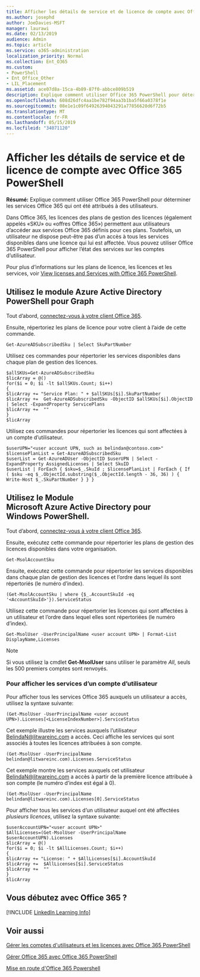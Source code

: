 ```yaml
---
title: Afficher les détails de service et de licence de compte avec Office 365 PowerShell
ms.author: josephd
author: JoeDavies-MSFT
manager: laurawi
ms.date: 02/13/2019
audience: Admin
ms.topic: article
ms.service: o365-administration
localization_priority: Normal
ms.collection: Ent_O365
ms.custom:
- PowerShell
- Ent_Office_Other
- LIL_Placement
ms.assetid: ace07d8a-15ca-4b89-87f0-abbce809b519
description: Explique comment utiliser Office 365 PowerShell pour déterminer les services Office 365 qui ont été attribués à des utilisateurs.
ms.openlocfilehash: 608d26dfc4aa1be782f94aa3b1ba5f66a0378f1e
ms.sourcegitcommit: 08e1e1c09f64926394043291a77856620d6f72b5
ms.translationtype: MT
ms.contentlocale: fr-FR
ms.lasthandoff: 05/15/2019
ms.locfileid: "34071120"
---
```

# <a name="view-account-license-and-service-details-with-office-365-powershell"></a>Afficher les détails de service et de licence de compte avec Office 365 PowerShell

**Résumé:** Explique comment utiliser Office 365 PowerShell pour déterminer les services Office 365 qui ont été attribués à des utilisateurs.
  
Dans Office 365, les licences des plans de gestion des licences (également appelés «SKU» ou «offres Office 365») permettent aux utilisateurs d’accéder aux services Office 365 définis pour ces plans. Toutefois, un utilisateur ne dispose peut-être pas d’un accès à tous les services disponibles dans une licence qui lui est affectée. Vous pouvez utiliser Office 365 PowerShell pour afficher l’état des services sur les comptes d’utilisateur. 

Pour plus d’informations sur les plans de licence, les licences et les services, voir [View licenses and Services with Office 365 PowerShell](view-licenses-and-services-with-office-365-powershell.md).

## <a name="use-the-azure-active-directory-powershell-for-graph-module"></a>Utilisez le module Azure Active Directory PowerShell pour Graph

Tout d’abord, [connectez-vous à votre client Office 365](connect-to-office-365-powershell.md#connect-with-the-azure-active-directory-powershell-for-graph-module).
  
Ensuite, répertoriez les plans de licence pour votre client à l’aide de cette commande.

```
Get-AzureADSubscribedSku | Select SkuPartNumber
```

Utilisez ces commandes pour répertorier les services disponibles dans chaque plan de gestion des licences.

```
$allSKUs=Get-AzureADSubscribedSku
$licArray = @()
for($i = 0; $i -lt $allSKUs.Count; $i++)
{
$licArray += "Service Plan: " + $allSKUs[$i].SkuPartNumber
$licArray +=  Get-AzureADSubscribedSku -ObjectID $allSKUs[$i].ObjectID | Select -ExpandProperty ServicePlans
$licArray +=  ""
}
$licArray
````

Utilisez ces commandes pour répertorier les licences qui sont affectées à un compte d’utilisateur.

````
$userUPN="<user account UPN, such as belindan@contoso.com>"
$licensePlanList = Get-AzureADSubscribedSku
$userList = Get-AzureADUser -ObjectID $userUPN | Select -ExpandProperty AssignedLicenses | Select SkuID 
$userList | ForEach { $sku=$_.SkuId ; $licensePlanList | ForEach { If ( $sku -eq $_.ObjectId.substring($_.ObjectId.length - 36, 36) ) { Write-Host $_.SkuPartNumber } } }
````

## <a name="use-the-microsoft-azure-active-directory-module-for-windows-powershell"></a>Utilisez le Module Microsoft Azure Active Directory pour Windows PowerShell.

Tout d’abord, [connectez-vous à votre client Office 365](connect-to-office-365-powershell.md#connect-with-the-microsoft-azure-active-directory-module-for-windows-powershell).

Ensuite, exécutez cette commande pour répertorier les plans de gestion des licences disponibles dans votre organisation. 

```
Get-MsolAccountSku
```

Ensuite, exécutez cette commande pour répertorier les services disponibles dans chaque plan de gestion des licences et l’ordre dans lequel ils sont répertoriés (le numéro d’index).

````
(Get-MsolAccountSku | where {$_.AccountSkuId -eq '<AccountSkuId>'}).ServiceStatus
````
  
Utilisez cette commande pour répertorier les licences qui sont affectées à un utilisateur et l’ordre dans lequel elles sont répertoriées (le numéro d’index).

````
Get-MsolUser -UserPrincipalName <user account UPN> | Format-List DisplayName,Licenses
````

>[!Note]
>Si vous utilisez la cmdlet **Get-MsolUser** sans utiliser le paramètre _All_, seuls les 500 premiers comptes sont renvoyés.
>
   

### <a name="to-view-services-for-a-user-account"></a>Pour afficher les services d’un compte d’utilisateur

Pour afficher tous les services Office 365 auxquels un utilisateur a accès, utilisez la syntaxe suivante:
  
```
(Get-MsolUser -UserPrincipalName <user account UPN>).Licenses[<LicenseIndexNumber>].ServiceStatus
```

Cet exemple illustre les services auxquels l’utilisateur BelindaN@litwareinc.com a accès. Ceci affiche les services qui sont associés à toutes les licences attribuées à son compte.
  
```
(Get-MsolUser -UserPrincipalName belindan@litwareinc.com).Licenses.ServiceStatus
```

Cet exemple montre les services auxquels cet utilisateur BelindaN@litwareinc.com a accès à partir de la première licence attribuée à son compte (le numéro d’index est égal à 0).
  
```
(Get-MsolUser -UserPrincipalName belindan@litwareinc.com).Licenses[0].ServiceStatus
```

Pour afficher tous les services d’un utilisateur auquel ont été affectées *plusieurs licences*, utilisez la syntaxe suivante:

```
$userAccountUPN="<user account UPN>"
$AllLicenses=(Get-MsolUser -UserPrincipalName $userAccountUPN).Licenses
$licArray = @()
for($i = 0; $i -lt $AllLicenses.Count; $i++)
{
$licArray += "License: " + $AllLicenses[$i].AccountSkuId
$licArray +=  $AllLicenses[$i].ServiceStatus
$licArray +=  ""
}
$licArray
```

  
## <a name="new-to-office-365"></a>Vous débutez avec Office 365 ?

[!INCLUDE [LinkedIn Learning Info](../common/office/linkedin-learning-info.md)]

## <a name="see-also"></a>Voir aussi

[Gérer les comptes d'utilisateurs et les licences avec Office 365 PowerShell](manage-user-accounts-and-licenses-with-office-365-powershell.md)
  
[Gérer Office 365 avec Office 365 PowerShell](manage-office-365-with-office-365-powershell.md)
  
[Mise en route d'Office 365 Powershell](getting-started-with-office-365-powershell.md)
